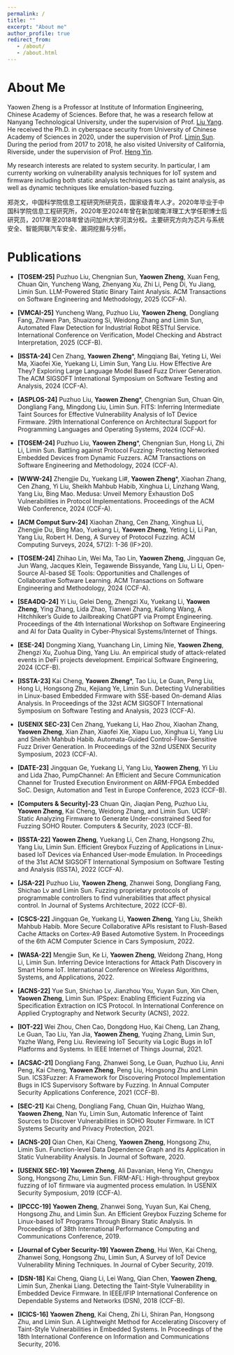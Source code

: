 ```yaml
---
permalink: /
title: ""
excerpt: "About me"
author_profile: true
redirect_from:
   - /about/
   - /about.html
---
```


# About Me

Yaowen Zheng is a Professor at Institute of Information Engineering, Chinese Academy of Sciences. Before that, he was a research fellow at Nanyang Technological University, under the supervision of Prof. [Liu Yang](https://personal.ntu.edu.sg/yangliu/).
He received the Ph.D. in cyberspace security from University of Chinese Academy of Sciences in 2020, under the supervision of Prof. [Limin Sun](https://baike.baidu.com/item/%E5%AD%99%E5%88%A9%E6%B0%91/4582419).
During the period from 2017 to 2018, he also visited University of California, Riverside, under the supervision of Prof. [Heng Yin](https://www.cs.ucr.edu/~heng/).

My research interests are related to system security. In particular, I am currenty working on vulnerability analysis techniques for IoT system and firmware including both static analysis techniques such as taint analysis, as well as dynamic techniques like emulation-based fuzzing.

郑尧文，中国科学院信息工程研究所研究员，国家级青年人才。2020年毕业于中国科学院信息工程研究所，2020年至2024年曾在新加坡南洋理工大学任职博士后研究员，2017年至2018年曾访问加州大学河滨分校。主要研究方向为芯片与系统安全、智能网联汽车安全、漏洞挖掘与分析。

# Publications

* **[TOSEM-25]** Puzhuo Liu, Chengnian Sun, **Yaowen Zheng**, Xuan Feng, Chuan Qin, Yuncheng Wang, Zhenyang Xu, Zhi Li, Peng Di, Yu Jiang, Limin Sun. LLM-Powered Static Binary Taint Analysis. ACM Transactions on Software Engineering and Methodology, 2025 (CCF-A).

* **[VMCAI-25]** Yuncheng Wang, Puzhuo Liu, **Yaowen Zheng**, Dongliang Fang, Zhiwen Pan, Shuaizong Si, Weidong Zhang and Limin Sun, Automated Flaw Detection for Industrial Robot RESTful Service. International Conference on Verification, Model Checking and Abstract Interpretation, 2025 (CCF-B).

* **[ISSTA-24]** Cen Zhang, **Yaowen Zheng***, Mingqiang Bai, Yeting Li, Wei Ma, Xiaofei Xie, Yuekang Li, Limin Sun, Yang Liu. How Effective Are They? Exploring Large Language Model Based Fuzz Driver Generation. The ACM SIGSOFT International Symposium on Software Testing and Analysis, 2024 (CCF-A).

* **[ASPLOS-24]** Puzhuo Liu, **Yaowen Zheng***, Chengnian Sun, Chuan Qin, Dongliang Fang, Mingdong Liu, Limin Sun. FITS: Inferring Intermediate Taint Sources for Effective Vulnerability Analysis of IoT Device Firmware. 29th International Conference on Architectural Support for Programming Languages and Operating Systems, 2024 (CCF-A).

* **[TOSEM-24]** Puzhuo Liu, **Yaowen Zheng***, Chengnian Sun, Hong Li, Zhi Li, Limin Sun. Battling against Protocol Fuzzing: Protecting Networked Embedded Devices from Dynamic Fuzzers. ACM Transactions on Software Engineering and Methodology, 2024 (CCF-A).

* **[WWW-24]** Zhengjie Du, Yuekang Li#, **Yaowen Zheng***, Xiaohan Zhang, Cen Zhang, Yi Liu, Sheikh Mahbub Habib, Xinghua Li, Linzhang Wang, Yang Liu, Bing Mao. Medusa: Unveil Memory Exhaustion DoS Vulnerabilities in Protocol Implementations. Proceedings of the ACM Web Conference, 2024 (CCF-A).

* **[ACM Comput Surv-24]** Xiaohan Zhang, Cen Zhang, Xinghua Li, Zhengjie Du, Bing Mao, Yuekang Li, **Yaowen Zheng**, Yeting Li, Li Pan, Yang Liu, Robert H. Deng, A Survey of Protocol Fuzzing. ACM Computing Surveys, 2024, 57(2): 1-36 (IF>20).

* **[TOSEM-24]** Zhihao Lin, Wei Ma, Tao Lin, **Yaowen Zheng**, Jingquan Ge, Jun Wang, Jacques Klein, Tegawende Bissyande, Yang Liu, Li Li, Open-Source AI-based SE Tools: Opportunities and Challenges of Collaborative Software Learning. ACM Transactions on Software Engineering and Methodology, 2024 (CCF-A).

* **[SEA4DQ-24]** Yi Liu, Gelei Deng, Zhengzi Xu, Yuekang Li, **Yaowen Zheng**, Ying Zhang, Lida Zhao, Tianwei Zhang, Kailong Wang, A Hitchhiker’s Guide to Jailbreaking ChatGPT via Prompt Engineering. Proceedings of the 4th International Workshop on Software Engineering and AI for Data Quality in Cyber-Physical Systems/Internet of Things.

* **[ESE-24]** Dongming Xiang, Yuanchang Lin, Liming Nie, **Yaowen Zheng**, Zhengzi Xu, Zuohua Ding, Yang Liu. An empirical study of attack-related events in DeFi projects development. Empirical Software Engineering, 2024 (CCF-B).

* **[ISSTA-23]** Kai Cheng, **Yaowen Zheng***, Tao Liu, Le Guan, Peng Liu, Hong Li, Hongsong Zhu, Kejiang Ye, Limin Sun. Detecting Vulnerabilities in Linux-based Embedded Firmware with SSE-based On-demand Alias Analysis. In Proceedings of the 32st ACM SIGSOFT International Symposium on Software Testing and Analysis, 2023 (CCF-A).

* **[USENIX SEC-23]** Cen Zhang, Yuekang Li, Hao Zhou, Xiaohan Zhang, **Yaowen Zheng**, Xian Zhan, Xiaofei Xie, Xiapu Luo, Xinghua Li, Yang Liu and Sheikh Mahbub Habib. Automata-Guided Control-Flow-Sensitive Fuzz Driver Generation. In Proceedings of the 32nd USENIX Security Symposium, 2023 (CCF-A).

* **[DATE-23]** Jingquan Ge, Yuekang Li, Yang Liu, **Yaowen Zheng**, Yi Liu and Lida Zhao, PumpChannel: An Efficient and Secure Communication Channel for Trusted Execution Environment on ARM-FPGA Embedded SoC. Design, Automation and Test in Europe Conference, 2023 (CCF-B).

* **[Computers & Security]-23** Chuan Qin, Jiaqian Peng, Puzhuo Liu, **Yaowen Zheng**, Kai Cheng, Weidong Zhang, and Limin Sun. UCRF: Static Analyzing Firmware to Generate Under-constrained Seed for Fuzzing SOHO Router. Computers & Security, 2023 (CCF-B).

* **[ISSTA-22]** **Yaowen Zheng**, Yuekang Li, Cen Zhang, Hongsong Zhu, Yang Liu, Limin Sun. Efficient Greybox Fuzzing of Applications in Linux-based IoT Devices via Enhanced User-mode Emulation. In Proceedings of the 31st ACM SIGSOFT International Symposium on Software Testing and Analysis (ISSTA), 2022 (CCF-A).

* **[JSA-22]** Puzhuo Liu, **Yaowen Zheng**, Zhanwei Song, Dongliang Fang, Shichao Lv and Limin Sun. Fuzzing proprietary protocols of programmable controllers to find vulnerabilities that affect physical control. In Journal of Systems Architecture, 2022 (CCF-B).

* **[CSCS-22]** Jingquan Ge, Yuekang Li, **Yaowen Zheng**, Yang Liu, Sheikh Mahbub Habib. More Secure Collaborative APIs resistant to Flush-Based Cache Attacks on Cortex-A9 Based Automotive System. In Proceedings of the 6th ACM Computer Science in Cars Symposium, 2022.

* **[WASA-22]** Mengjie Sun, Ke Li, **Yaowen Zheng**, Weidong Zhang, Hong Li, Limin Sun. Inferring Device Interactions for Attack Path Discovery in Smart Home IoT. International Conference on Wireless Algorithms, Systems, and Applications, 2022.

* **[ACNS-22]** Yue Sun, Shichao Lv, Jianzhou You, Yuyan Sun, Xin Chen, **Yaowen Zheng**, Limin Sun. IPSpex: Enabling Efficient Fuzzing via Specification Extraction on ICS Protocol. In International Conference on Applied Cryptography and Network Security (ACNS), 2022.

* **[IOT-22]** Wei Zhou, Chen Cao, Dongdong Huo, Kai Cheng, Lan Zhang, Le Guan, Tao Liu, Yan Jia, **Yaowen Zheng**, Yuqing Zhang, Limin Sun, Yazhe Wang, Peng Liu. Reviewing IoT Security via Logic Bugs in IoT Platforms and Systems. In IEEE Internet of Things Journal, 2021.

* **[ACSAC-21]** Dongliang Fang, Zhanwei Song, Le Guan, Puzhuo Liu, Anni Peng, Kai Cheng, **Yaowen Zheng**, Peng Liu, Hongsong Zhu and Limin Sun. ICS3Fuzzer: A Framework for Discovering Protocol Implementation Bugs in ICS Supervisory Software by Fuzzing. In Annual Computer Security Applications Conference, 2021 (CCF-B).

* **[SEC-21]** Kai Cheng, Dongliang Fang, Chuan Qin, Huizhao Wang, **Yaowen Zheng**, Nan Yu, Limin Sun, Automatic Inference of Taint Sources to Discover Vulnerabilities in SOHO Router Firmware. In ICT Systems Security and Privacy Protection, 2021.

* **[ACNS-20]** Qian Chen, Kai Cheng, **Yaowen Zheng**, Hongsong Zhu, Limin Sun. Function-level Data Dependence Graph and its Application in Static Vulnerability Analysis. In Journal of Software, 2020.

* **[USENIX SEC-19]** **Yaowen Zheng**, Ali Davanian, Heng Yin, Chengyu Song, Hongsong Zhu, Limin Sun. FIRM-AFL: High-throughput greybox fuzzing of IoT firmware via augmented process emulation. In USENIX Security Symposium, 2019 (CCF-A).

* **[IPCCC-19]** **Yaowen Zheng**, Zhanwei Song, Yuyan Sun, Kai Cheng, Hongsong Zhu, and Limin Sun. An Efficient Greybox Fuzzing Scheme for Linux-based IoT Programs Through Binary Static Analysis. In Proceedings of 38th International Performance Computing and Communications Conference, 2019.

* **[Journal of Cyber Security-19]** **Yaowen Zheng**, Hui Wen, Kai Cheng, Zhanwei Song, Hongsong Zhu, Limin Sun, A Survey of IoT Device Vulnerability Mining Techniques. In Journal of Cyber Security, 2019.

* **[DSN-18]** Kai Cheng, Qiang Li, Lei Wang, Qian Chen, **Yaowen Zheng**, Limin Sun, Zhenkai Liang. Detecting the Taint-Style Vulnerability in Embedded Device Firmware. In IEEE/IFIP International Conference on Dependable Systems and Networks (DSN), 2018 (CCF-B).

* **[ICICS-16]** **Yaowen Zheng**, Kai Cheng, Zhi Li, Shiran Pan, Hongsong Zhu, and Limin Sun. A Lightweight Method for Accelerating Discovery of Taint-Style Vulnerabilities in Embedded Systems. In Proceedings of the 18th International Conference on Information and Communications Security, 2016.

